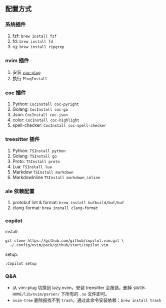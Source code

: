 ## 配置方式

### 系统插件

1. fzf: `brew install fzf`
2. fd: `brew install fd`
3. rg: `brew install ripgrep`


### nvim 插件

1. 安装 [`vim-plug`](https://github.com/junegunn/vim-plug)
2. 执行 `PlugInstall`


### coc 插件

1. Python: `CocInstall coc-pyright`
2. Golang: `CocInstall coc-go`
3. Json: `CocInstall coc-json`
4. color: `CocInstall coc-highlight`
5. spell-checker: `CocInstall coc-spell-checker`


### treesitter 插件

1. Python: `TSInstall python`
2. Golang: `TSInstall go`
3. Proto: `TSInstall proto`
4. Lua: `TSInstall lua`
5. Markdow `TSInstall markdown`
6. MarkdowInline `TSInstall markdown_inline`


### ale 依赖配置

1. protobuf lint & format: `brew install bufbuild/buf/buf`
2. clang-format: `brew install clang-format`


### copilot

install:

```
git clone https://github.com/github/copilot.vim.git \
  ~/.config/nvim/pack/github/start/copilot.vim
```

setup:

```
:Copilot setup
```

### Q&A

-  从 vim-plug 切换到 lazy.nvim，安装 treesitter 会报错，删掉 `$NVIM-HOME/lib/nvim/parser/` 下所有的 `.so` 文件即可。
- `nvim-tree` 删除报找不到 `trash`，通过此命令安装依赖：`brew install trash`
